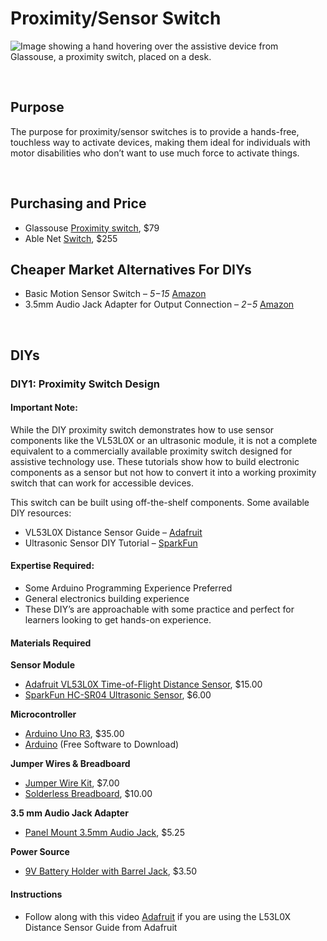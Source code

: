 # Proximity/Sensor Switch
![Image showing a hand hovering over the assistive device from Glassouse, a proximity switch, placed on a desk.](https://github.com/user-attachments/assets/f7ce3fe3-9d15-4cc6-b210-2a07e459621c)

<br>


## Purpose

The purpose for proximity/sensor switches is to provide a hands-free, touchless way to activate devices, making them ideal for individuals with motor disabilities who don’t want to use much force to activate things.  

<br>

## Purchasing and Price

* Glassouse [Proximity switch](https://glassouse.com/product/proximity-switch-glassouse-assistive-device-accessory-hands-free/), $79  
* Able Net [Switch](https://www.ablenetinc.com/big-candy-corn-2/?searchid=676024&search_query=proximity), $255
## Cheaper Market Alternatives For DIYs

* Basic Motion Sensor Switch – *$5-$15* [Amazon](https://www.amazon.com/)  
* 3.5mm Audio Jack Adapter for Output Connection – *$2-$5* [Amazon](https://www.amazon.com/)

<br>

## DIYs

### **DIY1: Proximity Switch Design**

#### Important Note:

While the DIY proximity switch demonstrates how to use sensor components like the VL53L0X or an ultrasonic module, it is not a complete equivalent to a commercially available proximity switch designed for assistive technology use. These tutorials show how to build electronic components as a sensor but not how to convert it into a working proximity switch that can work for accessible devices.

This switch can be built using off-the-shelf components. Some available DIY resources:

* VL53L0X Distance Sensor Guide – [Adafruit](https://www.adafruit.com/product/3317)  
* Ultrasonic Sensor DIY Tutorial – [SparkFun](https://www.sparkfun.com/products/24045)

#### Expertise Required: 

* Some Arduino Programming Experience Preferred  
* General electronics building experience  
* These DIY’s are approachable with some practice and perfect for learners looking to get hands-on experience.

#### Materials Required

**Sensor Module**

* [Adafruit VL53L0X Time-of-Flight Distance Sensor](https://www.adafruit.com/product/3317), $15.00  
* [SparkFun HC-SR04 Ultrasonic Sensor](https://www.sparkfun.com/ultrasonic-distance-sensor-hc-sr04.html), $6.00

**Microcontroller**

* [Arduino Uno R3](https://store.arduino.cc/products/arduino-uno-rev3), $35.00  
* [Arduino](https://www.arduino.cc/en/software/) (Free Software to Download)

**Jumper Wires & Breadboard**

* [Jumper Wire Kit](https://amazon.com/dp/B01EV70C78), $7.00  
* [Solderless Breadboard](https://amazon.com/dp/B01EV6LJ7G), $10.00

**3.5 mm Audio Jack Adapter**

* [Panel Mount 3.5mm Audio Jack](https://www.sparkfun.com/audio-plug-3-5mm.html), $5.25

**Power Source**


* [9V Battery Holder with Barrel Jack](https://www.adafruit.com/product/67), $3.50

#### Instructions

* Follow along with this video [Adafruit](https://www.adafruit.com/product/3317) if you are using the L53L0X Distance Sensor Guide from Adafruit
